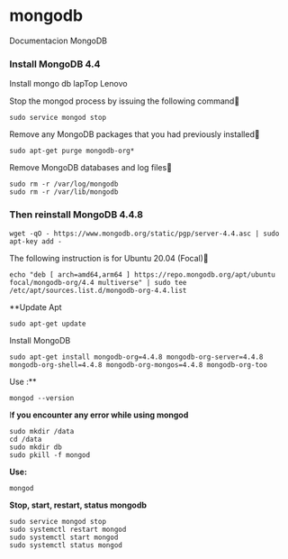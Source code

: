 # mongodb
Documentacion MongoDB

### Install MongoDB 4.4
Install mongo db lapTop Lenovo 

Stop the mongod process by issuing the following command🦖

```
sudo service mongod stop

```

Remove any MongoDB packages that you had previously installed🦖

```
sudo apt-get purge mongodb-org*
```

Remove MongoDB databases and log files🦖
```
sudo rm -r /var/log/mongodb
sudo rm -r /var/lib/mongodb

```

### Then reinstall MongoDB 4.4.8
```
wget -qO - https://www.mongodb.org/static/pgp/server-4.4.asc | sudo apt-key add -

```
The following instruction is for Ubuntu 20.04 (Focal)🦖
```
echo "deb [ arch=amd64,arm64 ] https://repo.mongodb.org/apt/ubuntu focal/mongodb-org/4.4 multiverse" | sudo tee /etc/apt/sources.list.d/mongodb-org-4.4.list
```

**Update Apt
```
sudo apt-get update
```
Install MongoDB
```
sudo apt-get install mongodb-org=4.4.8 mongodb-org-server=4.4.8 mongodb-org-shell=4.4.8 mongodb-org-mongos=4.4.8 mongodb-org-too
```
Use :**
```
mongod --version 
```
I**f you encounter any error while using mongod**
```
sudo mkdir /data
cd /data
sudo mkdir db
sudo pkill -f mongod
```

**Use:**
```
mongod
```
**Stop, start, restart, status mongodb**
```
sudo service mongod stop
sudo systemctl restart mongod
sudo systemctl start mongod
sudo systemctl status mongod


```


